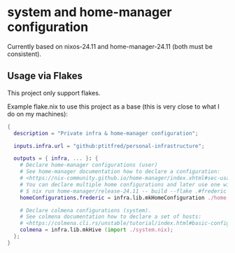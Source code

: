 # system and home-manager configuration

Currently based on nixos-24.11 and home-manager-24.11 (both must be consistent).

## Usage via Flakes

This project only support flakes.

Example flake.nix to use this project as a base (this is very close to what I do on my machines):

```nix
{
  description = "Private infra & home-manager configuration";

  inputs.infra.url = "github:ptitfred/personal-infrastructure";

  outputs = { infra, ... }: {
    # Declare home-manager configurations (user)
    # See home-manager documentation how to declare a configuration:
    # <https://nix-community.github.io/home-manager/index.xhtml#sec-usage-configuration>
    # You can declare multiple home configurations and later use one with:
    # $ nix run home-manager/release-24.11 -- build --flake .#frederic
    homeConfigurations.frederic = infra.lib.mkHomeConfiguration ./home-frederic.nix;

    # Declare colmena configurations (system).
    # See colmena documentation how to declare a set of hosts:
    # <https://colmena.cli.rs/unstable/tutorial/index.html#basic-configuration>
    colmena = infra.lib.mkHive (import ./system.nix);
  };
}
```
